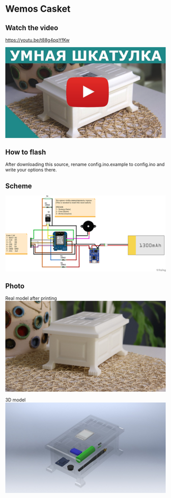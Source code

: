 # Wemos Casket

## Watch the video 
https://youtu.be/t88g4pqYfKw

[![Watch the video](img/1.jpg)](https://youtu.be/t88g4pqYfKw)

## How to flash
After downloading this source, rename config.ino.example to config.ino and write your options there.

## Scheme
![Scheme](fritzing/sketch_full_bb.png)

## Photo
Real model after printing
![Scheme](img/4.jpg)


3D model
![Scheme](img/3.jpg)
